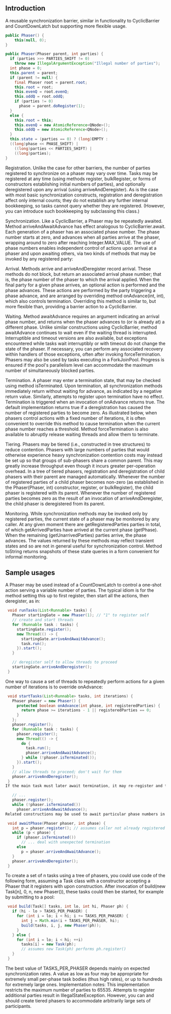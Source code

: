## Introduction

A reusable synchronization barrier, similar in functionality to CyclicBarrier and CountDownLatch but supporting more flexible usage.



```java
public Phaser() {
    this(null, 0);
}

public Phaser(Phaser parent, int parties) {
  if (parties >>> PARTIES_SHIFT != 0)
    throw new IllegalArgumentException("Illegal number of parties");
  int phase = 0;
  this.parent = parent;
  if (parent != null) {
    final Phaser root = parent.root;
    this.root = root;
    this.evenQ = root.evenQ;
    this.oddQ = root.oddQ;
    if (parties != 0)
      phase = parent.doRegister(1);
  }
  else {
    this.root = this;
    this.evenQ = new AtomicReference<QNode>();
    this.oddQ = new AtomicReference<QNode>();
  }
  this.state = (parties == 0) ? (long)EMPTY :
  ((long)phase << PHASE_SHIFT) |
    ((long)parties << PARTIES_SHIFT) |
    ((long)parties);
}
```



Registration. Unlike the case for other barriers, the number of parties registered to synchronize on a phaser may vary over time. Tasks may be registered at any time (using methods register, bulkRegister, or forms of constructors establishing initial numbers of parties), and optionally deregistered upon any arrival (using arriveAndDeregister). As is the case with most basic synchronization constructs, registration and deregistration affect only internal counts; they do not establish any further internal bookkeeping, so tasks cannot query whether they are registered. (However, you can introduce such bookkeeping by subclassing this class.)

Synchronization. Like a CyclicBarrier, a Phaser may be repeatedly awaited. Method arriveAndAwaitAdvance has effect analogous to CyclicBarrier.await. Each generation of a phaser has an associated phase number. The phase number starts at zero, and advances when all parties arrive at the phaser, wrapping around to zero after reaching Integer.MAX_VALUE. The use of phase numbers enables independent control of actions upon arrival at a phaser and upon awaiting others, via two kinds of methods that may be invoked by any registered party:

Arrival. Methods arrive and arriveAndDeregister record arrival. These methods do not block, but return an associated arrival phase number; that is, the phase number of the phaser to which the arrival applied. When the final party for a given phase arrives, an optional action is performed and the phase advances. These actions are performed by the party triggering a phase advance, and are arranged by overriding method onAdvance(int, int), which also controls termination. Overriding this method is similar to, but more flexible than, providing a barrier action to a CyclicBarrier.

Waiting. Method awaitAdvance requires an argument indicating an arrival phase number, and returns when the phaser advances to (or is already at) a different phase. Unlike similar constructions using CyclicBarrier, method awaitAdvance continues to wait even if the waiting thread is interrupted. Interruptible and timeout versions are also available, but exceptions encountered while tasks wait interruptibly or with timeout do not change the state of the phaser. If necessary, you can perform any associated recovery within handlers of those exceptions, often after invoking forceTermination. Phasers may also be used by tasks executing in a ForkJoinPool. Progress is ensured if the pool's parallelism level can accommodate the maximum number of simultaneously blocked parties.



Termination. A phaser may enter a termination state, that may be checked using method isTerminated. Upon termination, all synchronization methods immediately return without waiting for advance, as indicated by a negative return value. Similarly, attempts to register upon termination have no effect. Termination is triggered when an invocation of onAdvance returns true. The default implementation returns true if a deregistration has caused the number of registered parties to become zero. As illustrated below, when phasers control actions with a fixed number of iterations, it is often convenient to override this method to cause termination when the current phase number reaches a threshold. Method forceTermination is also available to abruptly release waiting threads and allow them to terminate.

Tiering. Phasers may be tiered (i.e., constructed in tree structures) to reduce contention. Phasers with large numbers of parties that would otherwise experience heavy synchronization contention costs may instead be set up so that groups of sub-phasers share a common parent. This may greatly increase throughput even though it incurs greater per-operation overhead.
In a tree of tiered phasers, registration and deregistration of child phasers with their parent are managed automatically. Whenever the number of registered parties of a child phaser becomes non-zero (as established in the Phaser(Phaser, int) constructor, register, or bulkRegister), the child phaser is registered with its parent. Whenever the number of registered parties becomes zero as the result of an invocation of arriveAndDeregister, the child phaser is deregistered from its parent.

Monitoring. While synchronization methods may be invoked only by registered parties, the current state of a phaser may be monitored by any caller. At any given moment there are getRegisteredParties parties in total, of which getArrivedParties have arrived at the current phase (getPhase). When the remaining (getUnarrivedParties) parties arrive, the phase advances. The values returned by these methods may reflect transient states and so are not in general useful for synchronization control. Method toString returns snapshots of these state queries in a form convenient for informal monitoring.



## Sample usages
A Phaser may be used instead of a CountDownLatch to control a one-shot action serving a variable number of parties. The typical idiom is for the method setting this up to first register, then start all the actions, then deregister, as in:
```java
 void runTasks(List<Runnable> tasks) {
   Phaser startingGate = new Phaser(1); // "1" to register self
   // create and start threads
   for (Runnable task : tasks) {
     startingGate.register();
     new Thread(() -> {
       startingGate.arriveAndAwaitAdvance();
       task.run();
     }).start();
   }

   // deregister self to allow threads to proceed
   startingGate.arriveAndDeregister();
 }
```

One way to cause a set of threads to repeatedly perform actions for a given number of iterations is to override onAdvance:
```java
 void startTasks(List<Runnable> tasks, int iterations) {
   Phaser phaser = new Phaser() {
     protected boolean onAdvance(int phase, int registeredParties) {
       return phase >= iterations - 1 || registeredParties == 0;
     }
   };
   phaser.register();
   for (Runnable task : tasks) {
     phaser.register();
     new Thread(() -> {
       do {
         task.run();
         phaser.arriveAndAwaitAdvance();
       } while (!phaser.isTerminated());
     }).start();
   }
   // allow threads to proceed; don't wait for them
   phaser.arriveAndDeregister();
 }
If the main task must later await termination, it may re-register and then execute a similar loop:

   // ...
   phaser.register();
   while (!phaser.isTerminated())
     phaser.arriveAndAwaitAdvance();
Related constructions may be used to await particular phase numbers in contexts where you are sure that the phase will never wrap around Integer.MAX_VALUE. For example:

 void awaitPhase(Phaser phaser, int phase) {
   int p = phaser.register(); // assumes caller not already registered
   while (p < phase) {
     if (phaser.isTerminated())
       // ... deal with unexpected termination
     else
       p = phaser.arriveAndAwaitAdvance();
   }
   phaser.arriveAndDeregister();
 }
```
To create a set of n tasks using a tree of phasers, you could use code of the following form, assuming a Task class with a constructor accepting a Phaser that it registers with upon construction. After invocation of build(new Task[n], 0, n, new Phaser()), these tasks could then be started, for example by submitting to a pool:
```java
 void build(Task[] tasks, int lo, int hi, Phaser ph) {
   if (hi - lo > TASKS_PER_PHASER) {
     for (int i = lo; i < hi; i += TASKS_PER_PHASER) {
       int j = Math.min(i + TASKS_PER_PHASER, hi);
       build(tasks, i, j, new Phaser(ph));
     }
   } else {
     for (int i = lo; i < hi; ++i)
       tasks[i] = new Task(ph);
       // assumes new Task(ph) performs ph.register()
   }
 }
```

The best value of TASKS_PER_PHASER depends mainly on expected synchronization rates. A value as low as four may be appropriate for extremely small per-phase task bodies (thus high rates), or up to hundreds for extremely large ones.
Implementation notes: This implementation restricts the maximum number of parties to 65535. Attempts to register additional parties result in IllegalStateException. However, you can and should create tiered phasers to accommodate arbitrarily large sets of participants.